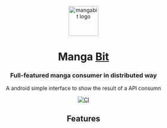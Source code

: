 <div align="center">

<img src=".github/assets/logo.png" alt="mangabit logo" title="mangabit logo" width="80"/>

# Manga [Bit](#)

### Full-featured manga consumer in distributed way
A android simple interface to show the result of a API consumn

[![CI](https://img.shields.io/github/actions/workflow/status/eramoss/mangabit/build_test.yml?labelColor=27303D)](https://github.com/eramoss/mangabit/actions/workflows/build_test.yml)


## Features





